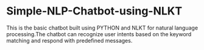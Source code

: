 # Simple-NLP-Chatbot-using-NLKT
This is the basic chatbot built using PYTHON and NLKT for natural language processing.The chatbot can recognize user intents based on the keyword matching and respond with predefined messages.
